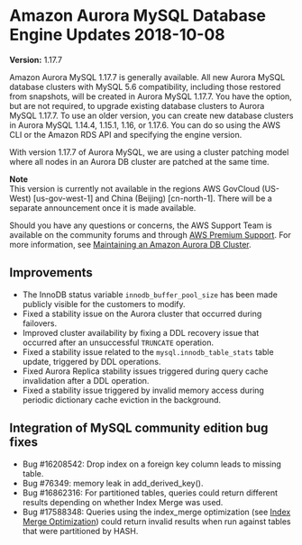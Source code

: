 # Amazon Aurora MySQL Database Engine Updates 2018\-10\-08<a name="AuroraMySQL.Updates.1177"></a>

**Version:** 1\.17\.7

Amazon Aurora MySQL 1\.17\.7 is generally available\. All new Aurora MySQL database clusters with MySQL 5\.6 compatibility, including those restored from snapshots, will be created in Aurora MySQL 1\.17\.7\. You have the option, but are not required, to upgrade existing database clusters to Aurora MySQL 1\.17\.7\. To use an older version, you can create new database clusters in Aurora MySQL 1\.14\.4, 1\.15\.1, 1\.16, or 1\.17\.6\. You can do so using the AWS CLI or the Amazon RDS API and specifying the engine version\. 

With version 1\.17\.7 of Aurora MySQL, we are using a cluster patching model where all nodes in an Aurora DB cluster are patched at the same time\. 

**Note**  
 This version is currently not available in the regions AWS GovCloud \(US\-West\) \[us\-gov\-west\-1\] and China \(Beijing\) \[cn\-north\-1\]\. There will be a separate announcement once it is made available\. 

Should you have any questions or concerns, the AWS Support Team is available on the community forums and through [AWS Premium Support](http://aws.amazon.com/support)\. For more information, see [Maintaining an Amazon Aurora DB Cluster](USER_UpgradeDBInstance.Maintenance.md)\.

## Improvements<a name="AuroraMySQL.Updates.1177.Improvements"></a>
+  The InnoDB status variable `innodb_buffer_pool_size` has been made publicly visible for the customers to modify\. 
+  Fixed a stability issue on the Aurora cluster that occurred during failovers\. 
+  Improved cluster availability by fixing a DDL recovery issue that occurred after an unsuccessful `TRUNCATE` operation\. 
+  Fixed a stability issue related to the `mysql.innodb_table_stats` table update, triggered by DDL operations\. 
+  Fixed Aurora Replica stability issues triggered during query cache invalidation after a DDL operation\. 
+  Fixed a stability issue triggered by invalid memory access during periodic dictionary cache eviction in the background\. 

## Integration of MySQL community edition bug fixes<a name="AuroraMySQL.Updates.1177.Patches"></a>
+  Bug \#16208542: Drop index on a foreign key column leads to missing table\. 
+  Bug \#76349: memory leak in add\_derived\_key\(\)\. 
+  Bug \#16862316: For partitioned tables, queries could return different results depending on whether Index Merge was used\. 
+  Bug \#17588348: Queries using the index\_merge optimization \(see [Index Merge Optimization](https://dev.mysql.com/doc/refman/5.6/en/index-merge-optimization.html)\) could return invalid results when run against tables that were partitioned by HASH\. 